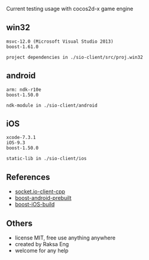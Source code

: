 Current testing usage with cocos2d-x game engine


## win32

```
msvc-12.0 (Microsoft Visual Studio 2013)
boost-1.61.0

project dependencies in ./sio-client/src/proj.win32

```

## android

```
arm: ndk-r10e
boost-1.50.0

ndk-module in ./sio-client/android

```

## iOS

```
xcode-7.3.1
iOS-9.3
boost-1.50.0

static-lib in ./sio-client/ios

```


References
-----------------------

* [socket.io-client-cpp](https://github.com/socketio/socket.io-client-cpp)
* [boost-android-prebuilt](https://github.com/mcxiaoke/boost-ndk)
* [boost-iOS-build](https://github.com/alist/boostmake_ios)

Others
-----------------------
* license MIT, free use anything anywhere
* created by Raksa Eng
* welcome for any help